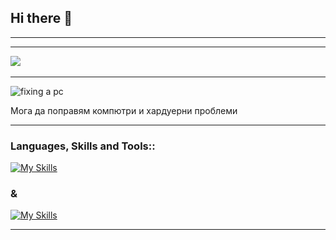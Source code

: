 ## Hi there 👋

---

<script type="text/javascript" charset="utf-8">
    let a;
    let time;
    setInterval(() => {
      a = new Date();
      time = a.getHours() + ':' + a.getMinutes() + ':' + a.getSeconds();
      document.getElementById('time').innerHTML = time;
    }, 1000);
  </script>
  <span id="time"></span>

---

<a href="mailto:martin.pisarov2005@gmail.com"><img src="https://img.shields.io/badge/gmail-%23D14836.svg?&style=for-the-badge&logo=gmail&logoColor=white" /></a>&nbsp;&nbsp;&nbsp;&nbsp;

---
<img src="https://as1.ftcdn.net/v2/jpg/02/63/90/38/1000_F_263903832_viPpeMU5w5luvheHlIeKviS9bkLOt5Ye.jpg" alt="fixing a pc">
<p align="left">Мога да поправям компютри и хардуерни проблеми</p>

---

<h3 align="left">Languages, Skills and Tools::</h3>

[![My Skills](https://skillicons.dev/icons?i=cs,html,css,python,c)](https://skillicons.dev)

<h3 align="left">&</h3>

[![My Skills](https://skillicons.dev/icons?i=git,github,windows,vscode,visualstudio)](https://skillicons.dev)

---
<!--
**Goldy219/Goldy219** is a ✨ _special_ ✨ repository because its `README.md` (this file) appears on your GitHub profile.

Here are some ideas to get you started:

- 🔭 I’m currently working on ...
- 🌱 I’m currently learning ...
- 👯 I’m looking to collaborate on ...
- 🤔 I’m looking for help with ...
- 💬 Ask me about ...
- 📫 How to reach me: ...
- 😄 Pronouns: ...
- ⚡ Fun fact: ...
-->
